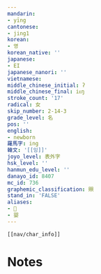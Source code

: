 ```yaml
---
mandarin:
- yīng
cantonese:
- jing1
korean:
- 영
korean_native: ''
japanese:
- EI
japanese_nanori: ''
vietnamese:
middle_chinese_initial: ʔ
middle_chinese_final: iᴇŋ
stroke_count: '17'
radical: 女
skip_number: 2-14-3
grade_level: 名
pos: ''
english:
- newborn
羅馬字: ing
韓文: '[[잉]]'
joyo_level: 表外字
hsk_level: ''
hanmun_edu_level: ''
danayo_id: 8407
mc_id: 736
graphemic_classification: 賏
stand_in: 'FALSE'
aliases:
- 𰋷
- 婴
---
```

```meta-bind-embed
[[nav/char_info]]
```

# Notes
